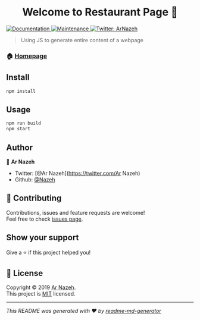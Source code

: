 <h1 align="center">Welcome to Restaurant Page 👋</h1>
<p>
  <a href="https://github.com/Nazeh/js-restaurant-page#readme" target="_blank">
    <img alt="Documentation" src="https://img.shields.io/badge/documentation-yes-brightgreen.svg" />
  </a>
  <a href="https://github.com/Nazeh/js-restaurant-page/graphs/commit-activity" target="_blank">
    <img alt="Maintenance" src="https://img.shields.io/badge/Maintained%3F-yes-green.svg" />
  </a>
  <a href="https://twitter.com/ArNazeh" target="_blank">
    <img alt="Twitter: ArNazeh" src="https://img.shields.io/twitter/follow/ArNazeh.svg?style=social" />
  </a>
</p>

> Using JS to generate entire content of a webpage

### 🏠 [Homepage](https://raw.githack.com/Nazeh/js-restaurant-page/restaurant/dist/index.html)

## Install

```sh
npm install
```

## Usage

```sh
npm run build
npm start
```

## Author

👤 **Ar Nazeh**

* Twitter: [@Ar Nazeh](https://twitter.com/Ar Nazeh)
* Github: [@Nazeh](https://github.com/Nazeh)

## 🤝 Contributing

Contributions, issues and feature requests are welcome!<br />Feel free to check [issues page]( ).

## Show your support

Give a ⭐️ if this project helped you!

## 📝 License

Copyright © 2019 [Ar Nazeh](https://github.com/Nazeh).<br />
This project is [MIT]( ) licensed.

***
_This README was generated with ❤️ by [readme-md-generator](https://github.com/kefranabg/readme-md-generator)_
